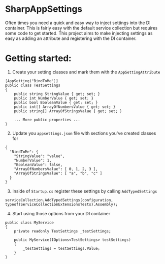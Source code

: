 # SharpAppSettings

Often times you need a quick and easy way to inject settings into the DI container.
This is fairly easy with the default service collection but requires some code to get started.
This project aims to make injecting settings as easy as adding an attribute and registering with the DI container.

# Getting started:

1. Create your setting classes and mark them with the `AppSettingAttribute`

```
[AppSetting("BindToMe")]
public class TestSettings
{
    public string StringValue { get; set; }
    public int NumberValue { get; set; }
    public bool BooleanValue { get; set; }
    public int[] ArrayOfNumbersValue { get; set; }
    public string[] ArrayOfStringsValue { get; set; }

    ... More public properties ...
}
```

2. Update you `appsettings.json` file with sections you've created classes for

```
{
  "BindToMe": {
    "StringValue": "value",
    "NumberValue": 1,
    "BooleanValue": false,
    "ArrayOfNumbersValue": [ 0, 1, 2, 3 ],
    "ArrayOfStringsValue": [ "a", "b", "c" ]
  }
}
```

3. Inside of `Startup.cs` register these settings by calling `AddTypedSettings`

```
serviceCollection.AddTypedSettings(configuration, typeof(ServiceCollectionExtensionsTests).Assembly);
```

4. Start using those options from your DI container

```
public class MyService
{
    private readonly TestSettings _testSettings;

    public MyService(IOptions<TestSettings> testSettings)
    {
        _testSettings = testSettings.Value;
    }
}
```
